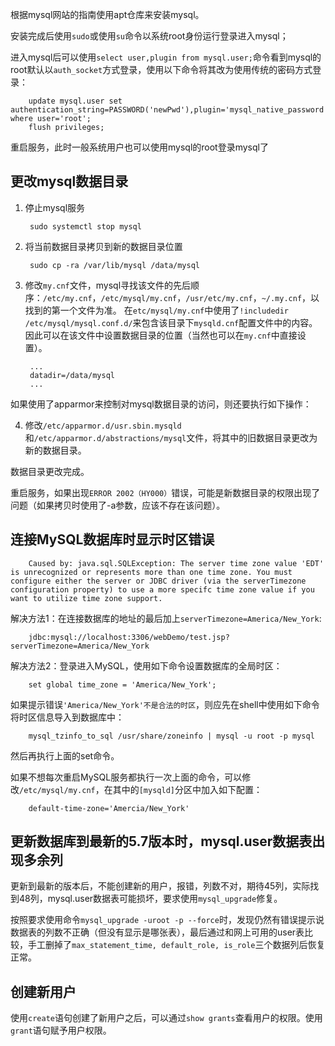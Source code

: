根据mysql网站的指南使用apt仓库来安装mysql。

安装完成后使用`sudo`或使用`su`命令以系统root身份运行登录进入mysql；

进入mysql后可以使用`select user,plugin from mysql.user;`命令看到mysql的root默认以`auth_socket`方式登录，使用以下命令将其改为使用传统的密码方式登录：

		update mysql.user set authentication_string=PASSWORD('newPwd'),plugin='mysql_native_password' where user='root';
		flush privileges;

重启服务，此时一般系统用户也可以使用mysql的root登录mysql了

## 更改mysql数据目录 ##

1. 停止mysql服务

		sudo systemctl stop mysql

2. 将当前数据目录拷贝到新的数据目录位置

		sudo cp -ra /var/lib/mysql /data/mysql

3. 修改`my.cnf`文件，mysql寻找该文件的先后顺序：`/etc/my.cnf`，`/etc/mysql/my.cnf`，`/usr/etc/my.cnf`，`~/.my.cnf`，以找到的第一个文件为准。
在`etc/mysql/my.cnf`中使用了`!includedir /etc/mysql/mysql.conf.d/`来包含该目录下`mysqld.cnf`配置文件中的内容。因此可以在该文件中设置数据目录的位置（当然也可以在`my.cnf`中直接设置）。

		...
		datadir=/data/mysql
		...

如果使用了apparmor来控制对mysql数据目录的访问，则还要执行如下操作：

4. 修改`/etc/apparmor.d/usr.sbin.mysqld`和`/etc/apparmor.d/abstractions/mysql`文件，将其中的旧数据目录更改为新的数据目录。

数据目录更改完成。

重启服务，如果出现`ERROR 2002（HY000）`错误，可能是新数据目录的权限出现了问题（如果拷贝时使用了-a参数，应该不存在该问题）。

## 连接MySQL数据库时显示时区错误 ##

		Caused by: java.sql.SQLException: The server time zone value 'EDT' is unrecognized or represents more than one time zone. You must configure either the server or JDBC driver (via the serverTimezone configuration property) to use a more specifc time zone value if you want to utilize time zone support.

解决方法1：在连接数据库的地址的最后加上`serverTimezone=America/New_York`:

		jdbc:mysql://localhost:3306/webDemo/test.jsp?serverTimezone=America/New_York

解决方法2：登录进入MySQL，使用如下命令设置数据库的全局时区：

		set global time_zone = 'America/New_York';

如果提示错误`'America/New_York'不是合法的时区`，则应先在shell中使用如下命令将时区信息导入到数据库中：

		mysql_tzinfo_to_sql /usr/share/zoneinfo | mysql -u root -p mysql

然后再执行上面的set命令。

如果不想每次重启MySQL服务都执行一次上面的命令，可以修改`/etc/mysql/my.cnf`，在其中的`[mysqld]`分区中加入如下配置：

		default-time-zone='Amercia/New_York'

## 更新数据库到最新的5.7版本时，mysql.user数据表出现多余列 ##

更新到最新的版本后，不能创建新的用户，报错，列数不对，期待45列，实际找到48列，mysql.user数据表可能损坏，要求使用`mysql_upgrade`修复。

按照要求使用命令`mysql_upgrade -uroot -p --force`时，发现仍然有错误提示说数据表的列数不正确（但没有显示是哪张表），最后通过和网上可用的user表比较，手工删掉了`max_statement_time, default_role, is_role`三个数据列后恢复正常。

## 创建新用户 ##

使用`create`语句创建了新用户之后，可以通过`show grants`查看用户的权限。使用`grant`语句赋予用户权限。
